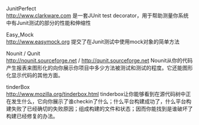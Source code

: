 JunitPerfect <br/>
http://www.clarkware.com
是一套JUnit test decorator，用于帮助测量你系统中有Junit测试的部分的性能和伸缩性

Easy_Mock <br/>
http://www.easymock.org
提交了在Junit测试中使用mock对象的简单方法

Nounit / Qunit <br/>
http://nounit.sourceforge.net / http://qunit.sourceforge.net
Nounit从你的代码产生报表来图形化的向你展示你项目中多少方法被测试和测试的程度。它还能图形化显示代码的其他方面。

tinderBox <br/>
http://www.mozilla.org/tinderbox.html
tinderbox让你能够看到在源代码树中正在发生什么，它向你展示了谁checkin了什么；什么平台构建成功了，什么平台构建失败了已经确切的失败原因；组成构建的文件和状态；因而你能找到是谁破坏了构建已经修复的办法。
